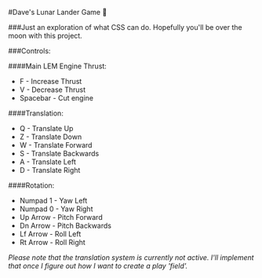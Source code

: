 #Dave's Lunar Lander Game &#127769;

###Just an exploration of what CSS can do. Hopefully you'll be over the moon with this project.

###Controls:

####Main LEM Engine Thrust:

 - F - Increase Thrust 
 - V - Decrease Thrust 
 - Spacebar - Cut engine 

####Translation:
 - Q - Translate Up
 - Z - Translate Down
 - W - Translate Forward
 - S - Translate Backwards
 - A - Translate Left
 - D - Translate Right

####Rotation:
 - Numpad 1 - Yaw Left
 - Numpad 0 - Yaw Right
 - Up Arrow - Pitch Forward
 - Dn Arrow - Pitch Backwards
 - Lf Arrow - Roll Left
 - Rt Arrow - Roll Right

*Please note that the translation system is currently not active. I'll implement that once I figure out how I want to create a play 'field'.*